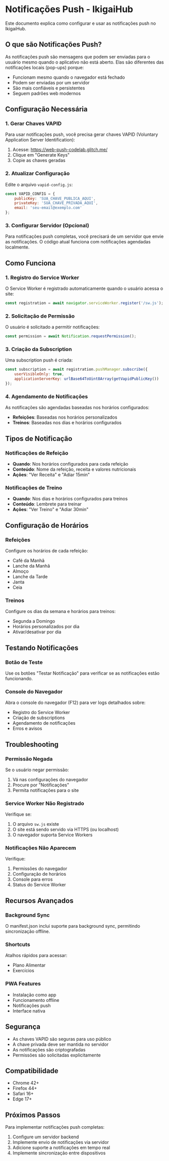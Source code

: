 # Notificações Push - IkigaiHub

Este documento explica como configurar e usar as notificações push no IkigaiHub.

## O que são Notificações Push?

As notificações push são mensagens que podem ser enviadas para o usuário mesmo quando o aplicativo não está aberto. Elas são diferentes das notificações locais (pop-ups) porque:

- Funcionam mesmo quando o navegador está fechado
- Podem ser enviadas por um servidor
- São mais confiáveis e persistentes
- Seguem padrões web modernos

## Configuração Necessária

### 1. Gerar Chaves VAPID

Para usar notificações push, você precisa gerar chaves VAPID (Voluntary Application Server Identification):

1. Acesse: https://web-push-codelab.glitch.me/
2. Clique em "Generate Keys"
3. Copie as chaves geradas

### 2. Atualizar Configuração

Edite o arquivo `vapid-config.js`:

```javascript
const VAPID_CONFIG = {
    publicKey: 'SUA_CHAVE_PUBLICA_AQUI',
    privateKey: 'SUA_CHAVE_PRIVADA_AQUI',
    email: 'seu-email@exemplo.com'
};
```

### 3. Configurar Servidor (Opcional)

Para notificações push completas, você precisará de um servidor que envie as notificações. O código atual funciona com notificações agendadas localmente.

## Como Funciona

### 1. Registro do Service Worker

O Service Worker é registrado automaticamente quando o usuário acessa o site:

```javascript
const registration = await navigator.serviceWorker.register('/sw.js');
```

### 2. Solicitação de Permissão

O usuário é solicitado a permitir notificações:

```javascript
const permission = await Notification.requestPermission();
```

### 3. Criação da Subscription

Uma subscription push é criada:

```javascript
const subscription = await registration.pushManager.subscribe({
    userVisibleOnly: true,
    applicationServerKey: urlBase64ToUint8Array(getVapidPublicKey())
});
```

### 4. Agendamento de Notificações

As notificações são agendadas baseadas nos horários configurados:

- **Refeições**: Baseadas nos horários personalizados
- **Treinos**: Baseadas nos dias e horários configurados

## Tipos de Notificação

### Notificações de Refeição

- **Quando**: Nos horários configurados para cada refeição
- **Conteúdo**: Nome da refeição, receita e valores nutricionais
- **Ações**: "Ver Receita" e "Adiar 15min"

### Notificações de Treino

- **Quando**: Nos dias e horários configurados para treinos
- **Conteúdo**: Lembrete para treinar
- **Ações**: "Ver Treino" e "Adiar 30min"

## Configuração de Horários

### Refeições

Configure os horários de cada refeição:

- Café da Manhã
- Lanche da Manhã
- Almoço
- Lanche da Tarde
- Janta
- Ceia

### Treinos

Configure os dias da semana e horários para treinos:

- Segunda a Domingo
- Horários personalizados por dia
- Ativar/desativar por dia

## Testando Notificações

### Botão de Teste

Use os botões "Testar Notificação" para verificar se as notificações estão funcionando.

### Console do Navegador

Abra o console do navegador (F12) para ver logs detalhados sobre:

- Registro do Service Worker
- Criação de subscriptions
- Agendamento de notificações
- Erros e avisos

## Troubleshooting

### Permissão Negada

Se o usuário negar permissão:

1. Vá nas configurações do navegador
2. Procure por "Notificações"
3. Permita notificações para o site

### Service Worker Não Registrado

Verifique se:

1. O arquivo `sw.js` existe
2. O site está sendo servido via HTTPS (ou localhost)
3. O navegador suporta Service Workers

### Notificações Não Aparecem

Verifique:

1. Permissões do navegador
2. Configuração de horários
3. Console para erros
4. Status do Service Worker

## Recursos Avançados

### Background Sync

O manifest.json inclui suporte para background sync, permitindo sincronização offline.

### Shortcuts

Atalhos rápidos para acessar:
- Plano Alimentar
- Exercícios

### PWA Features

- Instalação como app
- Funcionamento offline
- Notificações push
- Interface nativa

## Segurança

- As chaves VAPID são seguras para uso público
- A chave privada deve ser mantida no servidor
- As notificações são criptografadas
- Permissões são solicitadas explicitamente

## Compatibilidade

- Chrome 42+
- Firefox 44+
- Safari 16+
- Edge 17+

## Próximos Passos

Para implementar notificações push completas:

1. Configure um servidor backend
2. Implemente envio de notificações via servidor
3. Adicione suporte a notificações em tempo real
4. Implemente sincronização entre dispositivos 